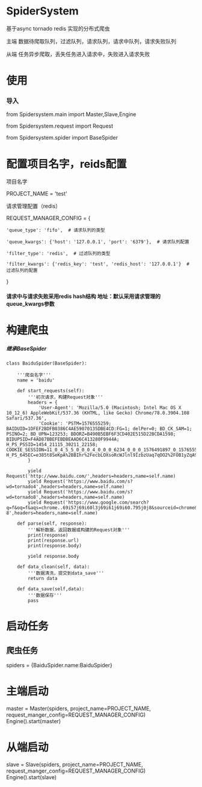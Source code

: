 # SpiderSystem
基于async tornado redis 实现的分布式爬虫 

  主端 数据待爬取队列，过滤队列，请求队列，请求中队列，请求失败队列
  
  从端 任务异步爬取，丢失任务进入请求中，失败进入请求失败

# 使用
### 导入
from Spidersystem.main import Master,Slave,Engine

from Spidersystem.request import Request

from Spidersystem.spider import BaseSpider

# 配置项目名字，reids配置

  项目名字

  PROJECT_NAME = 'test'

  请求管理配置（redis）

  REQUEST_MANAGER_CONFIG = {

    'queue_type': 'fifo',  # 请求队列的类型
    
    'queue_kwargs': {'host': '127.0.0.1', 'port': '6379'},  # 请求队列配置
    
    'filter_type': 'redis',  # 过滤队列的类型
    
    'filter_kwargs': {'redis_key': 'test', 'redis_host': '127.0.0.1'}  # 过滤队列的配置
    
}
  
  #### 请求中与请求失败采用redis hash结构 地址：默认采用请求管理的queue_kwargs参数
  
# 构建爬虫

##### 继承BaseSpider


    class BaiduSpider(BaseSpider):
    
        '''爬虫名字'''
        name = 'baidu'
    
        def start_requests(self):
            '''初次请求，构建Request对象'''
            headers = {
                'User-Agent': 'Mozilla/5.0 (Macintosh; Intel Mac OS X 10_12_6) AppleWebKit/537.36 (KHTML, like Gecko) Chrome/78.0.3904.108 Safari/537.36',
                'Cookie': 'PSTM=1576555259; BAIDUID=1DFEF2BDFB0386C4AE59070135DBE4CD:FG=1; delPer=0; BD_CK_SAM=1; PSINO=2; BD_UPN=123253; BDORZ=B490B5EBF6F3CD402E515D22BCDA1598; BIDUPSID=F4AD87BBEFEBDBEAAD6C413280F9944A; H_PS_PSSID=1454_21115_30211_22158; COOKIE_SESSION=11_0_4_5_5_0_0_0_4_0_0_0_6234_0_0_0_1576491897_0_1576555271%7C5%230_0_1576555271%7C1; H_PS_645EC=e385t8SeKpA%2BBIhr%2FecbLOXsoRcWJlnl9IzbzUaq7qOO2%2FOB1yZqA9uh3xA'
            }
    
            yield Request('http://www.baidu.com/',headers=headers,name=self.name)
            yield Request('https://www.baidu.com/s?wd=tornado4',headers=headers,name=self.name)
            yield Request('https://www.baidu.com/s?wd=tornado8',headers=headers,name=self.name)
            yield Request('https://www.google.com/search?q=f&oq=f&aqs=chrome..69i57j69i60l3j69i61j69i60.795j0j8&sourceid=chrome&ie=UTF-8',headers=headers,name=self.name)
    
        def parse(self, response):
            '''解析数据，返回数据或构建的Request对象'''
            print(response)
            print(response.url)
            print(response.body)
    
            yield response.body
    
        def data_clean(self, data):
            '''数据清洗，提交到data_save'''
            return data
    
        def data_save(self,data):
            '''数据保存'''
            pass
        
# 启动任务
## 爬虫任务
spiders = {BaiduSpider.name:BaiduSpider}
# 主端启动
master = Master(spiders, project_name=PROJECT_NAME, request_manger_config=REQUEST_MANAGER_CONFIG)
Engine().start(master)
# 从端启动
slave = Slave(spiders, project_name=PROJECT_NAME, request_manger_config=REQUEST_MANAGER_CONFIG)
Engine().start(slave)
  
